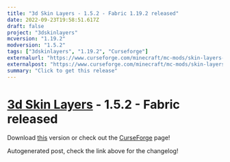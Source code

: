 ```yaml
---
title: "3d Skin Layers - 1.5.2 - Fabric 1.19.2 released"
date: 2022-09-23T19:58:51.617Z
draft: false
project: "3dskinlayers"
mcversion: "1.19.2"
modversion: "1.5.2"
tags: ["3dskinlayers", "1.19.2", "Curseforge"]
externalurl: "https://www.curseforge.com/minecraft/mc-mods/skin-layers-3d/files/4001981"
externalpost: "https://www.curseforge.com/minecraft/mc-mods/skin-layers-3d/files/4001981"
summary: "Click to get this release"
---
```

# [3d Skin Layers](/project/3dskinlayers) - 1.5.2 - Fabric released
Download [this](https://www.curseforge.com/minecraft/mc-mods/skin-layers-3d/files/4001981) version or check out the [CurseForge](https://www.curseforge.com/minecraft/mc-mods/skin-layers-3d) page!

Autogenerated post, check the link above for the changelog!
